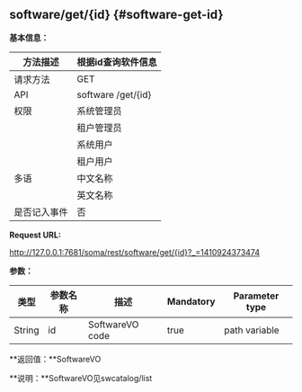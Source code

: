 ## software/get/{id} {#software-get-id}

**基本信息：**

| 方法描述 | 根据id查询软件信息 |
| --- | --- |
| 请求方法 | GET |
| API | software /get/{id} |
| 权限 | 系统管理员 | 是 |
|  | 租户管理员 | 是 |
|  | 系统用户 | 是 |
|  | 租户用户 | 是 |
| 多语 | 中文名称 | 根据编码查询软件信息 |
|  | 英文名称 | List software by code |
| 是否记入事件 | 否 |

**Request URL:**

http://127.0.0.1:7681/soma/rest/software/get/{id}?_=1410924373474

**参数：**

| **类型** | **参数名称** | **描述** | **Mandatory** | **Parameter type** |
| --- | --- | --- | --- | --- |
| String | id | SoftwareVO code | true | path variable |

**返回值：**SoftwareVO

**说明：**SoftwareVO见swcatalog/list